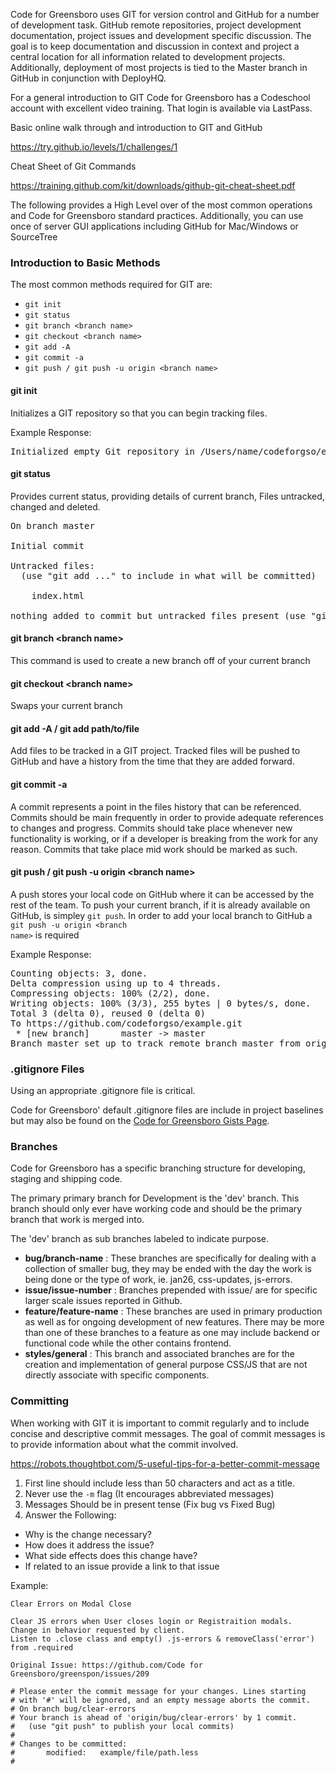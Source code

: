 Code for Greensboro uses GIT for version control and GitHub for a number of development task. GitHub remote repositories, project development documentation, project issues and development specific discussion. The goal is to keep documentation and discussion in context and project a central location for all information related to development projects. Additionally, deployment of most projects is tied to the Master branch in GitHub in conjunction with DeployHQ.

For a general introduction to GIT Code for Greensboro has a Codeschool account with excellent video training. That login is available via LastPass.

Basic online walk through and introduction to GIT and GitHub

https://try.github.io/levels/1/challenges/1

Cheat Sheet of Git Commands

https://training.github.com/kit/downloads/github-git-cheat-sheet.pdf

The following provides a High Level over of the most common operations and Code for Greensboro standard practices. Additionally, you can use once of server GUI applications including GitHub for Mac/Windows or SourceTree

### Introduction to Basic Methods

The most common methods required for GIT are:

* <code>git init</code>
* <code>git status</code>
* <code>git branch &lt;branch name&gt;</code>
* <code>git checkout &lt;branch name&gt;</code>
* <code>git add -A</code>
* <code>git commit -a</code>
* <code>git push / git push -u origin &lt;branch name&gt;</code>

#### git init

Initializes a GIT repository so that you can begin tracking files.

Example Response:

<pre>
Initialized empty Git repository in /Users/name/codeforgso/example-project/.git/
</pre>

#### git status

Provides current status, providing details of current branch, Files untracked, changed and deleted.

<pre>
On branch master

Initial commit

Untracked files:
  (use "git add <file>..." to include in what will be committed)

	index.html

nothing added to commit but untracked files present (use "git add" to track)
</pre>

#### git branch &lt;branch name&gt;

This command is used to create a new branch off of your current branch

#### git checkout &lt;branch name&gt;

Swaps your current branch

#### git add -A / git add path/to/file

Add files to be tracked in a GIT project. Tracked files will be pushed to GitHub and have a history from the time that they are added forward.

#### git commit -a

A commit represents a point in the files history that can be referenced. Commits should be main frequently in order to provide adequate references to changes and progress. Commits should take place whenever new functionality is working, or if a developer is breaking from the work for any reason. Commits that take place mid work should be marked as such.

#### git push / git push -u origin &lt;branch name&gt;

A push stores your local code on GitHub where it can be accessed by the rest of the team. To push your current branch, if it is already available on GitHub, is simpley <code>git push</code>. In order to add your local branch to GitHub a <code>git push -u origin &lt;branch name&gt;</code> is required

Example Response:

<pre>
Counting objects: 3, done.
Delta compression using up to 4 threads.
Compressing objects: 100% (2/2), done.
Writing objects: 100% (3/3), 255 bytes | 0 bytes/s, done.
Total 3 (delta 0), reused 0 (delta 0)
To https://github.com/codeforgso/example.git
 * [new branch]      master -> master
Branch master set up to track remote branch master from origin.
</pre>


### .gitignore Files

Using an appropriate .gitignore file is critical.

Code for Greensboro' default .gitignore files are include in project baselines but may also be found on the  [Code for Greensboro Gists Page](https://gist.github.com/codeforgso).

### Branches

Code for Greensboro has a specific branching structure for developing, staging and shipping code.

The primary primary branch for Development is the 'dev' branch. This branch should only ever have working code and should be the primary branch that work is merged into.

The 'dev' branch as sub branches labeled to indicate purpose.
- **bug/branch-name** : These branches are specifically for dealing with a collection of smaller bug, they may be ended with the day the work is being done or the type of work, ie. jan26, css-updates, js-errors.
- **issue/issue-number** : Branches prepended with issue/ are for specific larger scale issues reported in Github.
- **feature/feature-name** : These branches are used in primary production as well as for ongoing development of new features. There may be more than one of these branches to a feature as one may include backend or functional code while the other contains frontend.
- **styles/general** : This branch and associated branches are for the creation and implementation of general purpose CSS/JS that are not directly associate with specific components.

### Committing

When working with GIT it is important to commit regularly and to include concise and descriptive commit messages. The goal of commit messages is to provide information about what the commit involved.

https://robots.thoughtbot.com/5-useful-tips-for-a-better-commit-message

1. First line should include less than 50 characters and act as a title.
2. Never use the <code>-m</code> flag (It encourages abbreviated messages)
3. Messages Should be in present tense (Fix bug vs Fixed Bug)
4. Answer the Following:
  * Why is the change necessary?
  * How does it address the issue?
  * What side effects does this change have?
  * If related to an issue provide a link to that issue

Example:
```
Clear Errors on Modal Close

Clear JS errors when User closes login or Registraition modals.
Change in behavior requested by client.
Listen to .close class and empty() .js-errors & removeClass('error') from .required

Original Issue: https://github.com/Code for Greensboro/greenspon/issues/209

# Please enter the commit message for your changes. Lines starting
# with '#' will be ignored, and an empty message aborts the commit.
# On branch bug/clear-errors
# Your branch is ahead of 'origin/bug/clear-errors' by 1 commit.
#   (use "git push" to publish your local commits)
#
# Changes to be committed:
#       modified:   example/file/path.less
#

```
